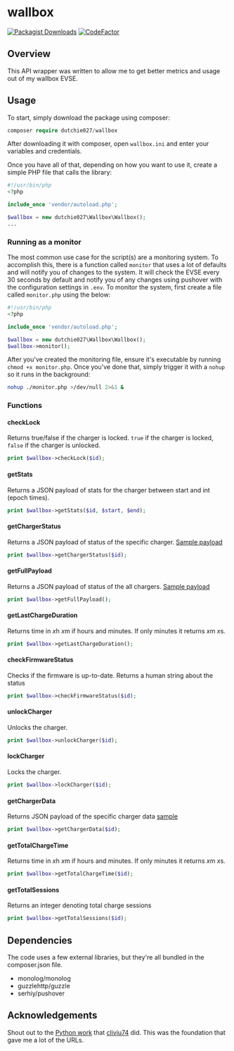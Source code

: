 # wallbox

[![Packagist Downloads](https://img.shields.io/packagist/dm/dutchie027/wallbox)](https://packagist.org/packages/dutchie027/wallbox)
[![CodeFactor](https://www.codefactor.io/repository/github/dutchie027/wallbox/badge)](https://www.codefactor.io/repository/github/dutchie027/wallbox)

## Overview

This API wrapper was written to allow me to get better metrics and usage out of my wallbox EVSE.

## Usage

To start, simply download the package using composer:

```php
composer require dutchie027/wallbox
```

After downloading it with composer, open `wallbox.ini` and enter your variables and credentials.

Once you have all of that, depending on how you want to use it, create a simple PHP file that calls the library:

```php
#!/usr/bin/php
<?php

include_once 'vendor/autoload.php';

$wallbox = new dutchie027\Wallbox\Wallbox();
...
```

### Running as a monitor

The most common use case for the script(s) are a monitoring system. To accomplish this, there is a function called `monitor` that uses a lot of defaults and will notify you of changes to the system. It will check the EVSE every 30 seconds by default and notify you of any changes using pushover with the configuration settings in `.env`. To monitor the system, first create a file called `monitor.php` using the below:

```php
#!/usr/bin/php
<?php

include_once 'vendor/autoload.php';

$wallbox = new dutchie027\Wallbox\Wallbox();
$wallbox->monitor();
```

After you've created the monitoring file, ensure it's executable by running `chmod +x monitor.php`. Once you've done that, simply trigger it with a `nohup` so it runs in the background:

```bash
nohup ./monitor.php >/dev/null 2>&1 &
```

### Functions

#### checkLock

Returns true/false if the charger is locked. `true` if the charger is locked, `false` if the charger is unlocked.

```php
print $wallbox->checkLock($id);
```

#### getStats

Returns a JSON payload of stats for the charger between start and int (epoch times).

```php
print $wallbox->getStats($id, $start, $end);
```

#### getChargerStatus

Returns a JSON payload of status of the specific charger. [Sample payload](snippets/getChargerStatus.txt)

```php
print $wallbox->getChargerStatus($id);
```

#### getFullPayload

Returns a JSON payload of status of the all chargers. [Sample payload](snippets/getFullPayload.txt)

```php
print $wallbox->getFullPayload();
```

#### getLastChargeDuration

Returns time in *x*h *x*m if hours and minutes. If only minutes it returns *x*m *x*s.

```php
print $wallbox->getLastChargeDuration();
```

#### checkFirmwareStatus

Checks if the firmware is up-to-date. Returns a human string about the status

```php
print $wallbox->checkFirmwareStatus($id);
```

#### unlockCharger

Unlocks the charger.

```php
print $wallbox->unlockCharger($id);
```

#### lockCharger

Locks the charger.

```php
print $wallbox->lockCharger($id);
```

#### getChargerData

Returns JSON payload of the specific charger data [sample](snippets/getChargerData.txt)

```php
print $wallbox->getChargerData($id);
```

#### getTotalChargeTime

Returns time in *x*h *x*m if hours and minutes. If only minutes it returns *x*m *x*s.

```php
print $wallbox->getTotalChargeTime($id);
```

#### getTotalSessions

Returns an integer denoting total charge sessions

```php
print $wallbox->getTotalSessions($id);
```

## Dependencies

The code uses a few external libraries, but they're all bundled in the composer.json file.

* monolog/monolog
* guzzlehttp/guzzle
* serhiy/pushover

## Acknowledgements

Shout out to the [Python work](https://github.com/cliviu74/wallbox) that [cliviu74](https://github.com/cliviu74) did. This was the foundation that gave me a lot of the URLs.
